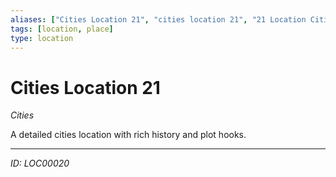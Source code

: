 ```yaml
---
aliases: ["Cities Location 21", "cities location 21", "21 Location Cities"]
tags: [location, place]
type: location
---
```


# Cities Location 21

*Cities*

A detailed cities location with rich history and plot hooks.

---
*ID: LOC00020*